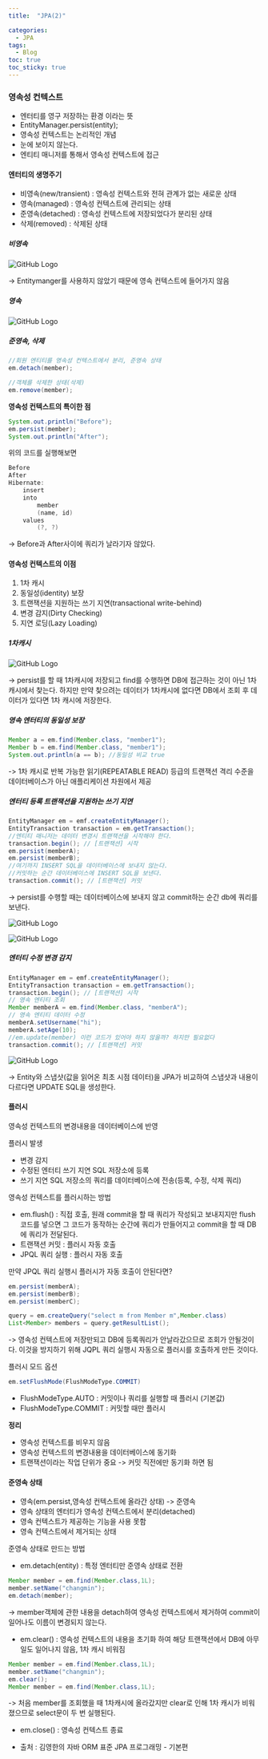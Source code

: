 ```yaml
---
title:  "JPA(2)"

categories:
  - JPA
tags:
  - Blog
toc: true
toc_sticky: true
---
```


### 영속성 컨텍스트

- 엔터티를 영구 저장하는 환경 이라는 뜻
- EntityManager.persist(entity);
- 영속성 컨텍스트는 논리적인 개념
- 눈에 보이지 않는다.
- 엔티티 매니저를 통해서 영속성 컨텍스트에 접근

#### 엔터티의 생명주기

- 비영속(new/transient) : 영속성 컨텍스트와 전혀 관계가 없는 새로운 상태
- 영속(managed) : 영속성 컨텍스트에 관리되는 상태
- 준영속(detached) : 영속성 컨텍스트에 저장되었다가 분리된 상태
- 삭제(removed) : 삭제된 상태

##### 비영속

![GitHub Logo](/image/비영속.png)

-> Entitymanger를 사용하지 않았기 때문에 영속 컨텍스트에 들어가지 않음

##### 영속

![GitHub Logo](/image/영속.png)

##### 준영속, 삭제

```java
//회원 엔티티를 영속성 컨텍스트에서 분리, 준영속 상태 
em.detach(member); 

//객체를 삭제한 상태(삭제) 
em.remove(member);
```
**영속성 컨텍스트의 특이한 점**
```java
System.out.println("Before");
em.persist(member);
System.out.println("After");
```
위의 코드를 실행해보면

```java
Before
After
Hibernate: 
    insert 
    into
        member
        (name, id) 
    values
        (?, ?)
```
-> Before과 After사이에 쿼리가 날라기자 않았다. 

#### 영속성 컨텍스트의 이점

1. 1차 캐시 
2. 동일성(identity) 보장 
3. 트랜잭션을 지원하는 쓰기 지연(transactional write-behind) 
4. 변경 감지(Dirty Checking) 
5. 지연 로딩(Lazy Loading)

##### 1차캐시

![GitHub Logo](/image/1차캐시.png)

-> persist를 할 때 1차캐시에 저장되고 find를 수행하면 DB에 접근하는 것이 아닌 1차캐시에서 찾는다. 하지만 만약 찾으려는 데이터가 1차캐시에 없다면 DB에서 조회 후 데이터가 있다면 1차 캐시에 저장한다.

##### 영속 엔터티의 동일성 보장

```java
Member a = em.find(Member.class, "member1"); 
Member b = em.find(Member.class, "member1");
System.out.println(a == b); //동일성 비교 true
```
-> 1차 캐시로 반복 가능한 읽기(REPEATABLE READ) 등급의 트랜잭션 격리 수준을 데이터베이스가 아닌 애플리케이션 차원에서 제공

##### 엔터티 등록 트랜잭션을 지원하는 쓰기 지연

```java
EntityManager em = emf.createEntityManager();
EntityTransaction transaction = em.getTransaction();
//엔티티 매니저는 데이터 변경시 트랜잭션을 시작해야 한다.
transaction.begin(); // [트랜잭션] 시작
em.persist(memberA);
em.persist(memberB);
//여기까지 INSERT SQL을 데이터베이스에 보내지 않는다.
//커밋하는 순간 데이터베이스에 INSERT SQL을 보낸다.
transaction.commit(); // [트랜잭션] 커밋
```
-> persist를 수행할 때는 데이터베이스에 보내지 않고 commit하는 순간 db에 쿼리를 보낸다.

![GitHub Logo](/image/jpapersist.png)

![GitHub Logo](/image/jpacommit.png)

##### 엔터티 수정 변경 감지

```java
EntityManager em = emf.createEntityManager();
EntityTransaction transaction = em.getTransaction();
transaction.begin(); // [트랜잭션] 시작
// 영속 엔티티 조회
Member memberA = em.find(Member.class, "memberA");
// 영속 엔티티 데이터 수정
memberA.setUsername("hi");
memberA.setAge(10);
//em.update(member) 이런 코드가 있어야 하지 않을까? 하지만 필요없다
transaction.commit(); // [트랜잭션] 커밋

```
![GitHub Logo](/image/jpa변경감지.png)

-> Entity와 스냅샷(값을 읽어온 최초 시점 데이터)을 JPA가 비교하여 스냅샷과 내용이 다르다면 UPDATE SQL을 생성한다. 

#### 플러시

영속성 컨텍스트의 변경내용을 데이터베이스에 반영

플러시 발생
- 변경 감지
- 수정된 엔터티 쓰기 지연 SQL 저장소에 등록
- 쓰기 지연 SQL 저장소의 쿼리를 데이터베이스에 전송(등록, 수정, 삭제 쿼리)

영속성 컨텍스트를 플러시하는 방법
- em.flush() : 직접 호출, 원래 commit을 할 때 쿼리가 작성되고 보내지지만 flush코드를 넣으면 그 코드가 동작하는 순간에 쿼리가 만들어지고 commit을 할 때 DB에 쿼리가 전달된다.
- 트랜잭션 커밋 : 플러시 자동 호출
- JPQL 쿼리 실행 : 플러시 자동 호출

만약 JPQL 쿼리 실행시 플러시가 자동 호출이 안된다면?
```java
em.persist(memberA);
em.persist(memberB);
em.persist(memberC);

query = em.createQuery("select m from Member m",Member.class)
List<Member> members = query.getResultList();
```
-> 영속성 컨텍스트에 저장만되고 DB에 등록쿼리가 안날라갔으므로 조회가 안될것이다. 이것을 방지하기 위해 JQPL 쿼리 실행시 자동으로 플러시를 호출하게 만든 것이다.

플러시 모드 옵션
```java
em.setFlushMode(FlushModeType.COMMIT)
```
- FlushModeType.AUTO : 커밋이나 쿼리를 실행할 때 플러시 (기본값)
- FlushModeType.COMMIT : 커밋할 때만 플러시

**정리**
- 영속성 컨텍스트를 비우지 않음
- 영속성 컨텍스트의 변경내용을 데이터베이스에 동기화
- 트랜잭션이라는 작업 단위가 중요 -> 커밋 직전에만 동기화 하면 됨

#### 준영속 상태

- 영속(em.persist,영속성 컨텍스트에 올라간 상태) -> 준영속
- 영속 상태의 엔터티가 영속성 컨텍스트에서 분리(detached)
- 영속 컨텍스트가 제공하는 기능을 사용 못함
- 영속 컨텍스트에서 제거되는 상태

준영속 상태로 만드는 방법

- em.detach(entity) : 특정 엔터티만 준영속 상태로 전환

```java
Member member = em.find(Member.class,1L);
member.setName("changmin");
em.detach(member);
```
-> member객체에 관한 내용을 detach하여 영속성 컨텍스트에서 제거하여 commit이 일어나도 이름이 변경되지 않는다.

- em.clear() : 영속성 컨텍스트의 내용을 초기화 하여 해당 트랜잭션에서 DB에 아무 일도 일어나지 않음, 1차 캐시 비워짐

```java
Member member = em.find(Member.class,1L);
member.setName("changmin");
em.clear();
Member member = em.find(Member.class,1L);
```
-> 처음 member를 조회했을 때 1차캐시에 올라갔지만 clear로 인해 1차 캐시가 비워졌으므로 select문이 두 번 실행된다.

- em.close() : 영속성 컨텍스트 종료

- 출처 : 김영한의 자바 ORM 표준 JPA 프로그래밍 - 기본편
